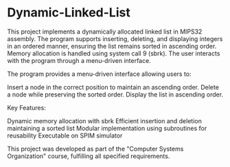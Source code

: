 # Dynamic-Linked-List
This project implements a dynamically allocated linked list in MIPS32 assembly. The program supports inserting, deleting, and displaying integers in an ordered manner, ensuring the list remains sorted in ascending order. Memory allocation is handled using system call 9 (sbrk). The user interacts with the program through a menu-driven interface.


The program provides a menu-driven interface allowing users to:

  Insert a node in the correct position to maintain an ascending order.
  Delete a node while preserving the sorted order.
  Display the list in ascending order.
  
Key Features:

  Dynamic memory allocation with sbrk
  Efficient insertion and deletion maintaining a sorted list
  Modular implementation using subroutines for reusability
  Executable on SPIM simulator

  
This project was developed as part of the "Computer Systems Organization" course, fulfilling all specified requirements.
